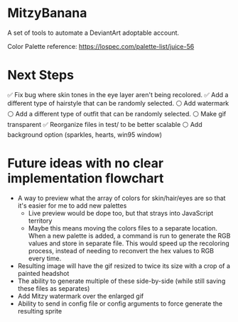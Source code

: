 # MitzyBanana
A set of tools to automate a DeviantArt adoptable account.

Color Palette reference: https://lospec.com/palette-list/juice-56

# Next Steps
✅ Fix bug where skin tones in the eye layer aren't being recolored.
✅ Add a different type of hairstyle that can be randomly selected.
⚪ Add watermark
⚪ Add a different type of outfit that can be randomly selected.
⚪ Make gif transparent
✅ Reorganize files in test/ to be better scalable
⚪ Add background option (sparkles, hearts, win95 window)

# Future ideas with no clear implementation flowchart
- A way to preview what the array of colors for skin/hair/eyes are so that it's easier for me to add new palettes
  - Live preview would be dope too, but that strays into JavaScript territory
  - Maybe this means moving the colors files to a separate location. When a new palette is added, a command is run to generate the RGB values and store in separate file. This would speed up the recoloring process, instead of needing to reconvert the hex values to RGB every time.
- Resulting image will have the gif resized to twice its size with a crop of a painted headshot
- The ability to generate multiple of these side-by-side (while still saving these files as separates)
- Add Mitzy watermark over the enlarged gif
- Ability to send in config file or config arguments to force generate the resulting sprite
